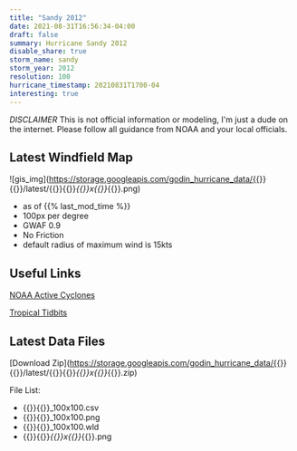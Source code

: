 ```yaml
---
title: "Sandy 2012"
date: 2021-08-31T16:56:34-04:00
draft: false
summary: Hurricane Sandy 2012
disable_share: true
storm_name: sandy
storm_year: 2012
resolution: 100
hurricane_timestamp: 20210831T1700-04
interesting: true
---
```

*DISCLAIMER* This is not official information or modeling, I'm just a dude on the internet.  Please follow all guidance from NOAA and your local officials.

## Latest Windfield Map
![gis_img](https://storage.googleapis.com/godin_hurricane_data/{{<param storm_name>}}{{<param storm_year>}}/latest/{{<param storm_name>}}{{<param storm_year>}}_{{<param resolution>}}x{{<param resolution>}}_{{<param hurricane_timestamp>}}.png)

- as of {{% last_mod_time %}}
- 100px per degree
- GWAF 0.9
- No Friction
- default radius of maximum wind is 15kts

## Useful Links
[NOAA Active Cyclones](https://www.nhc.noaa.gov/)


[Tropical Tidbits](https://www.tropicaltidbits.com/storminfo/)

## Latest Data Files
[Download Zip](https://storage.googleapis.com/godin_hurricane_data/{{<param storm_name>}}{{<param storm_year>}}/latest/{{<param storm_name>}}{{<param storm_year>}}_{{<param resolution>}}x{{<param resolution>}}_{{<param hurricane_timestamp>}}.zip)

File List:
- {{<param storm_name>}}{{<param storm_year>}}_100x100.csv
- {{<param storm_name>}}{{<param storm_year>}}_100x100.png
- {{<param storm_name>}}{{<param storm_year>}}_100x100.wld
- {{<param storm_name>}}{{<param storm_year>}}_{{<param resolution>}}x{{<param resolution>}}_{{<param hurricane_timestamp>}}.png

